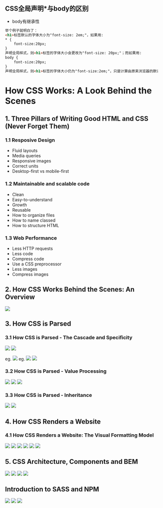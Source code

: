 ## CSS全局声明*与body的区别
- body有继承性
```html
举个例子就明白了：
<h1>标签默认的字体大小为"font-size: 2em;"，如果用:
* {
    font-size:20px;
}
声明全局样式，则<h1>标签的字体大小会更改为"font-size: 20px;"；而如果用:
body {
    font-size:20px;
}
声明全局样式，则<h1>标签的字体大小仍为"font-size:2em;"，只是计算由原来浏览器的默认字体大小16px × 2 = 32px更改为20px × 2 = 40px；
```






# How CSS Works: A Look Behind the Scenes

## 1. Three Pillars of Writing Good HTML and CSS (Never Forget Them)

### 1.1 Resposive Design
- Fluid layouts
- Media queries
- Responsive images
- Correct units
- Desktop-first vs mobile-first

### 1.2 Maintainable and scalable code
- Clean
- Easy-to-understand
- Growth
- Reusable
- How to organize files
- How to name classed
- How to structure HTML

### 1.3 Web Performance
- Less HTTP requests
- Less code
- Compress code
- Use a CSS preprocessor
- Less images
- Compress images

## 2. How CSS Works Behind the Scenes: An Overview

![](2022-11-08-15-44-23.png)

## 3. How CSS is Parsed

### 3.1 How CSS is Parsed - The Cascade and Specificity
![](2022-11-08-15-47-06.png)
![](2022-11-08-15-58-15.png)

eg. ![](2022-11-08-16-02-41.png)
eg. ![](2022-11-08-16-03-10.png)
![](2022-11-08-16-39-47.png)

### 3.2 How CSS is Parsed - Value Processing

![](2022-11-08-16-27-10.png)
![](2022-11-08-16-37-02.png)
![](2022-11-08-16-38-31.png)

### 3.3 How CSS is Parsed - Inheritance
![](2022-11-08-16-43-56.png)
![](2022-11-08-16-56-00.png)

## 4. How CSS Renders a Website
### 4.1 How CSS Renders a Website: The Visual Formatting Model
![](2022-11-08-18-10-57.png)
![](2022-11-08-18-14-25.png)
![](2022-11-08-18-20-18.png)
![](2022-11-08-19-52-39.png)
![](2022-11-08-19-55-12.png)
![](2022-11-08-19-57-18.png)


## 5. CSS Architecture, Components and BEM

![](2022-11-08-20-00-07.png)
![](2022-11-08-20-02-13.png)
![](2022-11-08-21-23-22.png)
![](2022-11-08-21-26-44.png)

## Introduction to SASS and NPM
![](2022-11-08-22-03-19.png)
![](2022-11-08-22-04-49.png)
![](2022-11-08-22-05-16.png)